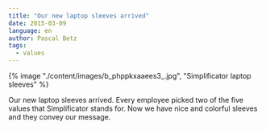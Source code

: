 ```yaml
---
title: "Our new laptop sleeves arrived"
date: 2015-03-09
language: en
author: Pascal Betz
tags:
  - values
---
```


{% image "./content/images/b_phppkxaaees3_.jpg", "Simplificator laptop sleeves" %}

Our new laptop sleeves arrived. Every employee picked two of the five values that Simplificator stands for. Now we have nice and colorful sleeves and they convey our message.
